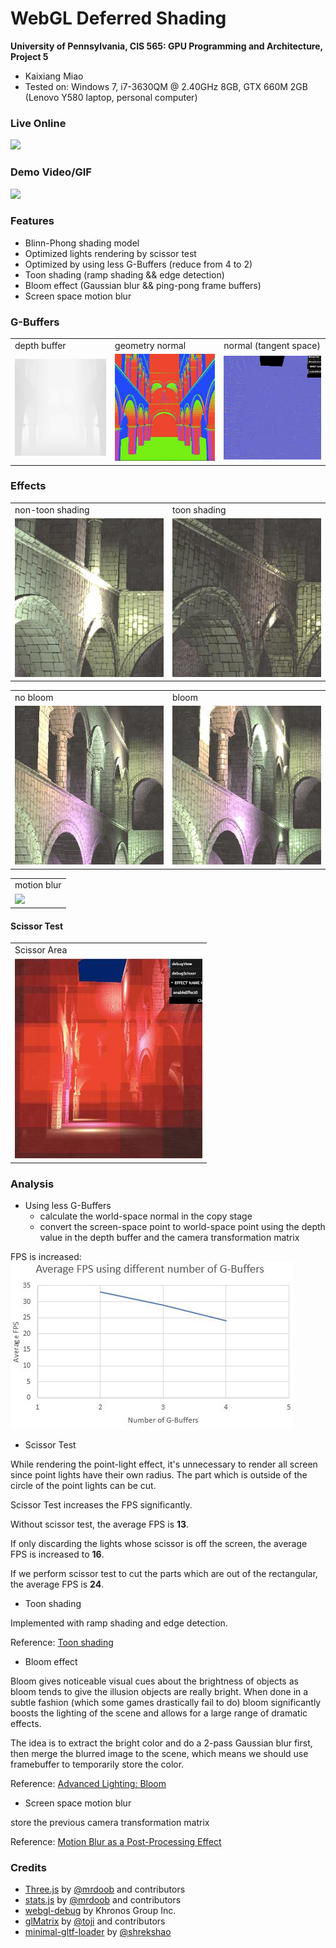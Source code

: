WebGL Deferred Shading
======================

**University of Pennsylvania, CIS 565: GPU Programming and Architecture, Project 5**

* Kaixiang Miao
* Tested on: Windows 7, i7-3630QM @ 2.40GHz 8GB, GTX 660M 2GB (Lenovo Y580 laptop, personal computer)

### Live Online

[![](img/inde3x.jpg)](https://immiao.github.io/Project5-WebGL-Deferred-Shading-with-glTF/)

### Demo Video/GIF

![](img/732.gif)

### Features

* Blinn-Phong shading model
* Optimized lights rendering by scissor test
* Optimized by using less G-Buffers (reduce from 4 to 2)
* Toon shading (ramp shading && edge detection)
* Bloom effect (Gaussian blur && ping-pong frame buffers)
* Screen space motion blur

### G-Buffers
<table class="image">
<tr>
	<td>depth buffer</td>
	<td>geometry normal</td>
	<td>normal (tangent space)</td>
</tr>
<tr>
	<td><img src="img/depth.jpg"/></td>
	<td><img src="img/geometryNormal.jpg"/></td>
	<td><img src="img/normalTangentSpace.jpg"/></td>
</tr>
</table>

### Effects
<table class="image">
<tr>
	<td>non-toon shading</td>
	<td>toon shading</td>
</tr>
<tr>
	<td><img src="img/nontoon.jpg"/></td>
	<td><img src="img/toon.jpg"/></td>
</tr>
</table>

<table class="image">
<tr>
	<td>no bloom</td>
	<td>bloom</td>
</tr>
<tr>
	<td><img src="img/nonbloom.jpg"/></td>
	<td><img src="img/bloom.jpg"/></td>
</tr>
</table>

<table class="image">
<tr>
	<td>motion blur</td>
</tr>
<tr>
	<td><img src="img/71.gif"/></td>
</tr>
</table>

#### Scissor Test
<table class="image">
<tr>
	<td>Scissor Area</td>
</tr>
<tr>
	<td><img src="img/scissor.jpg"/></td>
</tr>
</table>

### Analysis

* Using less G-Buffers
	* calculate the world-space normal in the copy stage
	* convert the screen-space point to world-space point using the depth value in the depth buffer and the camera transformation matrix

FPS is increased:
	![table1](img/table1.jpg)

* Scissor Test

While rendering the point-light effect, it's unnecessary to render all screen since point lights have their own radius. The part which is outside of the circle of the point lights can be cut.

Scissor Test increases the FPS significantly.

Without scissor test, the average FPS is **13**.

If only discarding the lights whose scissor is off the screen, the average FPS is increased to **16**.

If we perform scissor test to cut the parts which are out of the rectangular, the average FPS is **24**.

* Toon shading

Implemented with ramp shading and edge detection.

Reference: [Toon shading](http://www.lighthouse3d.com/tutorials/glsl-12-tutorial/toon-shading-version-i/)

* Bloom effect

Bloom gives noticeable visual cues about the brightness of objects as bloom tends to give the illusion objects are really bright. When done in a subtle fashion (which some games drastically fail to do) bloom significantly boosts the lighting of the scene and allows for a large range of dramatic effects.

The idea is to extract the bright color and do a 2-pass Gaussian blur first, then merge the blurred image to the scene, which means we should use framebuffer to temporarily store the color.

Reference: [Advanced Lighting: Bloom](http://learnopengl.com/#!Advanced-Lighting/Bloom)

* Screen space motion blur

store the previous camera transformation matrix
	
Reference: [Motion Blur as a Post-Processing Effect](http://http.developer.nvidia.com/GPUGems3/gpugems3_ch27.html)
 
### Credits

* [Three.js](https://github.com/mrdoob/three.js) by [@mrdoob](https://github.com/mrdoob) and contributors
* [stats.js](https://github.com/mrdoob/stats.js) by [@mrdoob](https://github.com/mrdoob) and contributors
* [webgl-debug](https://github.com/KhronosGroup/WebGLDeveloperTools) by Khronos Group Inc.
* [glMatrix](https://github.com/toji/gl-matrix) by [@toji](https://github.com/toji) and contributors
* [minimal-gltf-loader](https://github.com/shrekshao/minimal-gltf-loader) by [@shrekshao](https://github.com/shrekshao)
